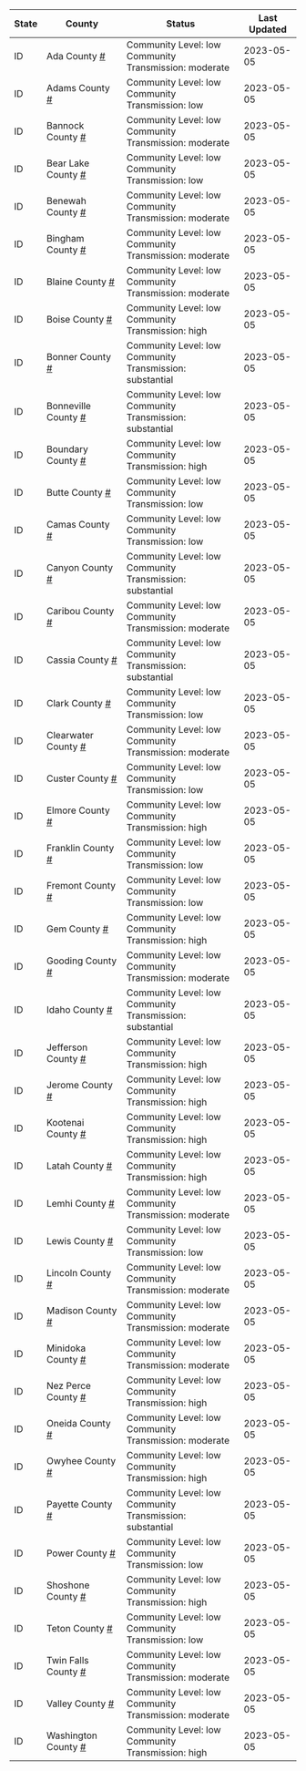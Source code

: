 State | County | Status | Last Updated
--- | --- | --- | --- 
ID | Ada County <a href="#ada_county">#</a> | <a name="ada_county"></a>Community Level: low<br/>Community Transmission: moderate | 2023-05-05
ID | Adams County <a href="#adams_county">#</a> | <a name="adams_county"></a>Community Level: low<br/>Community Transmission: low | 2023-05-05
ID | Bannock County <a href="#bannock_county">#</a> | <a name="bannock_county"></a>Community Level: low<br/>Community Transmission: moderate | 2023-05-05
ID | Bear Lake County <a href="#bear_lake_county">#</a> | <a name="bear_lake_county"></a>Community Level: low<br/>Community Transmission: low | 2023-05-05
ID | Benewah County <a href="#benewah_county">#</a> | <a name="benewah_county"></a>Community Level: low<br/>Community Transmission: moderate | 2023-05-05
ID | Bingham County <a href="#bingham_county">#</a> | <a name="bingham_county"></a>Community Level: low<br/>Community Transmission: moderate | 2023-05-05
ID | Blaine County <a href="#blaine_county">#</a> | <a name="blaine_county"></a>Community Level: low<br/>Community Transmission: moderate | 2023-05-05
ID | Boise County <a href="#boise_county">#</a> | <a name="boise_county"></a>Community Level: low<br/>Community Transmission: high | 2023-05-05
ID | Bonner County <a href="#bonner_county">#</a> | <a name="bonner_county"></a>Community Level: low<br/>Community Transmission: substantial | 2023-05-05
ID | Bonneville County <a href="#bonneville_county">#</a> | <a name="bonneville_county"></a>Community Level: low<br/>Community Transmission: substantial | 2023-05-05
ID | Boundary County <a href="#boundary_county">#</a> | <a name="boundary_county"></a>Community Level: low<br/>Community Transmission: high | 2023-05-05
ID | Butte County <a href="#butte_county">#</a> | <a name="butte_county"></a>Community Level: low<br/>Community Transmission: low | 2023-05-05
ID | Camas County <a href="#camas_county">#</a> | <a name="camas_county"></a>Community Level: low<br/>Community Transmission: low | 2023-05-05
ID | Canyon County <a href="#canyon_county">#</a> | <a name="canyon_county"></a>Community Level: low<br/>Community Transmission: substantial | 2023-05-05
ID | Caribou County <a href="#caribou_county">#</a> | <a name="caribou_county"></a>Community Level: low<br/>Community Transmission: moderate | 2023-05-05
ID | Cassia County <a href="#cassia_county">#</a> | <a name="cassia_county"></a>Community Level: low<br/>Community Transmission: substantial | 2023-05-05
ID | Clark County <a href="#clark_county">#</a> | <a name="clark_county"></a>Community Level: low<br/>Community Transmission: low | 2023-05-05
ID | Clearwater County <a href="#clearwater_county">#</a> | <a name="clearwater_county"></a>Community Level: low<br/>Community Transmission: moderate | 2023-05-05
ID | Custer County <a href="#custer_county">#</a> | <a name="custer_county"></a>Community Level: low<br/>Community Transmission: low | 2023-05-05
ID | Elmore County <a href="#elmore_county">#</a> | <a name="elmore_county"></a>Community Level: low<br/>Community Transmission: high | 2023-05-05
ID | Franklin County <a href="#franklin_county">#</a> | <a name="franklin_county"></a>Community Level: low<br/>Community Transmission: low | 2023-05-05
ID | Fremont County <a href="#fremont_county">#</a> | <a name="fremont_county"></a>Community Level: low<br/>Community Transmission: low | 2023-05-05
ID | Gem County <a href="#gem_county">#</a> | <a name="gem_county"></a>Community Level: low<br/>Community Transmission: high | 2023-05-05
ID | Gooding County <a href="#gooding_county">#</a> | <a name="gooding_county"></a>Community Level: low<br/>Community Transmission: moderate | 2023-05-05
ID | Idaho County <a href="#idaho_county">#</a> | <a name="idaho_county"></a>Community Level: low<br/>Community Transmission: substantial | 2023-05-05
ID | Jefferson County <a href="#jefferson_county">#</a> | <a name="jefferson_county"></a>Community Level: low<br/>Community Transmission: high | 2023-05-05
ID | Jerome County <a href="#jerome_county">#</a> | <a name="jerome_county"></a>Community Level: low<br/>Community Transmission: high | 2023-05-05
ID | Kootenai County <a href="#kootenai_county">#</a> | <a name="kootenai_county"></a>Community Level: low<br/>Community Transmission: high | 2023-05-05
ID | Latah County <a href="#latah_county">#</a> | <a name="latah_county"></a>Community Level: low<br/>Community Transmission: high | 2023-05-05
ID | Lemhi County <a href="#lemhi_county">#</a> | <a name="lemhi_county"></a>Community Level: low<br/>Community Transmission: moderate | 2023-05-05
ID | Lewis County <a href="#lewis_county">#</a> | <a name="lewis_county"></a>Community Level: low<br/>Community Transmission: low | 2023-05-05
ID | Lincoln County <a href="#lincoln_county">#</a> | <a name="lincoln_county"></a>Community Level: low<br/>Community Transmission: moderate | 2023-05-05
ID | Madison County <a href="#madison_county">#</a> | <a name="madison_county"></a>Community Level: low<br/>Community Transmission: moderate | 2023-05-05
ID | Minidoka County <a href="#minidoka_county">#</a> | <a name="minidoka_county"></a>Community Level: low<br/>Community Transmission: moderate | 2023-05-05
ID | Nez Perce County <a href="#nez_perce_county">#</a> | <a name="nez_perce_county"></a>Community Level: low<br/>Community Transmission: high | 2023-05-05
ID | Oneida County <a href="#oneida_county">#</a> | <a name="oneida_county"></a>Community Level: low<br/>Community Transmission: moderate | 2023-05-05
ID | Owyhee County <a href="#owyhee_county">#</a> | <a name="owyhee_county"></a>Community Level: low<br/>Community Transmission: high | 2023-05-05
ID | Payette County <a href="#payette_county">#</a> | <a name="payette_county"></a>Community Level: low<br/>Community Transmission: substantial | 2023-05-05
ID | Power County <a href="#power_county">#</a> | <a name="power_county"></a>Community Level: low<br/>Community Transmission: low | 2023-05-05
ID | Shoshone County <a href="#shoshone_county">#</a> | <a name="shoshone_county"></a>Community Level: low<br/>Community Transmission: high | 2023-05-05
ID | Teton County <a href="#teton_county">#</a> | <a name="teton_county"></a>Community Level: low<br/>Community Transmission: low | 2023-05-05
ID | Twin Falls County <a href="#twin_falls_county">#</a> | <a name="twin_falls_county"></a>Community Level: low<br/>Community Transmission: moderate | 2023-05-05
ID | Valley County <a href="#valley_county">#</a> | <a name="valley_county"></a>Community Level: low<br/>Community Transmission: moderate | 2023-05-05
ID | Washington County <a href="#washington_county">#</a> | <a name="washington_county"></a>Community Level: low<br/>Community Transmission: high | 2023-05-05

